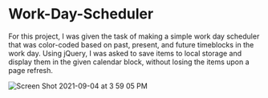 # Work-Day-Scheduler

For this project, I was given the task of making a simple work day scheduler that was color-coded based on past, present, and future timeblocks in the work day. Using jQuery, I was asked to save items to local storage and display them in the given calendar block, without losing the items upon a page refresh.


![Screen Shot 2021-09-04 at 3 59 05 PM](https://user-images.githubusercontent.com/87780351/132110332-63d4f4c7-83e8-4acd-a91d-ae76936a62af.png)
